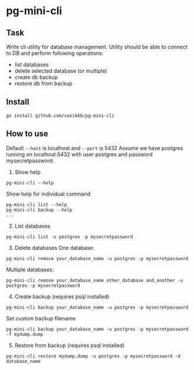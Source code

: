 # pg-mini-cli
## Task
Write cli utility for database management.
Utility should be able to connect to DB and perform following operations:
- list databases
- delete selected database (or multiple)
- create db backup
- restore db from backup

## Install
```shell
go install github.com/vazik66/pg-mini-cli
```
## How to use
Default `--host` is localhost and `--port` is 5432 
Assume we have postgres running on localhost:5432 with user postgres and password mysecretpassword.
1. Show help
```shell
pg-mini-cli --help
```
Show help for individual command
```shell
pg-mini-cli list --help
pg-mini-cli backup --help
...
```

2. List databases
```shell
pg-mini-cli list -u postgres -p mysecretpassword
```

3. Delete databases
One database:
```shell
pg-mini-cli remove your_database_name -u postgres -p mysecretpassword 
```

Multiple databases:
```shell
pg-mini-cli remove your_database_name other_database and_another -u postgres -p mysecretpassword 
```

4. Create backup (requires psql installed)
```shell
pg-mini-cli backup your_database_name -u postgres -p mysecretpassword
```

Set custom backup filename
```shell
pg-mini-cli backup your_database_name -u postgres -p mysecretpassword -f mydump.dump
```

5. Restore from backup (requires psql installed)
```shell
pg-mini-cli restore mydump.dump -u postgres -p mysecretpassword -d database_name
```
